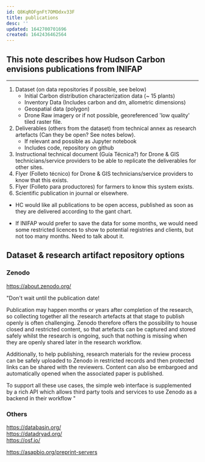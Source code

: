 ```yaml
---
id: Q8KqROFgnFt7OMOdxv33F
title: publications
desc: ''
updated: 1642700701696
created: 1642436462564
---
```


## This note describes how Hudson Carbon envisions publications from INIFAP

---

1. Dataset (on data repositories if possible, see below)
    - Initial Carbon distribution characterization data (~ 15 plants)
    - Inventory Data (Includes carbon and dm, allometric dimensions)
    - Geospatial data (polygon)
    - Drone Raw imagery or if not possible, georeferenced 'low quality' tiled raster file.
2. Deliverables (others from the dataset) from technical annex as research artefacts (Can they be open? See notes below).
    - If relevant and possible as Jupyter notebook
    - Includes code, repository on github 
3. Instructional technical document (Guía Técnica?) for Drone & GIS technicians/service providers to be able to replicate the deliverables for other sites.
4. Flyer (Folleto técnico) for Drone & GIS technicians/service providers to know that this exists.
4. Flyer (Folleto para productores) for farmers to know this system exists. 
5. Scientific publication in journal or elsewhere.

- HC would like all publications to be open access, published as soon as they are delivered according to the gant chart.

- If INIFAP would prefer to save the data for some months, we would need some restricted licences to show to potential registries and clients, but not too many months. Need to talk about it.



## Dataset & research artifact repository options
### Zenodo
https://about.zenodo.org/

"Don't wait until the publication date!

Publication may happen months or years after completion of the research, so collecting together all the research artefacts at that stage to publish openly is often challenging. Zenodo therefore offers the possibility to house closed and restricted content, so that artefacts can be captured and stored safely whilst the research is ongoing, such that nothing is missing when they are openly shared later in the research workflow.

Additionally, to help publishing, research materials for the review process can be safely uploaded to Zenodo in restricted records and then protected links can be shared with the reviewers. Content can also be embargoed and automatically opened when the associated paper is published.

To support all these use cases, the simple web interface is supplemented by a rich API which allows third ­party tools and services to use Zenodo as a backend in their workflow "

### Others  
https://databasin.org/  
https://datadryad.org/  
https://osf.io/  

https://asapbio.org/preprint-servers
